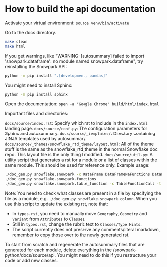 # How to build the api documentation

Activate your virtual environment: `source venv/bin/activate`

Go to the docs directory.

```bash
make clean
make html
```

If you get warnings, like "WARNING: [autosummary] failed to import 'snowpark.dataframe': no module named snowpark.dataframe", try reinstalling the Snowpark API:

```bash
python -m pip install ".[development, pandas]"
```

You might need to install Sphinx:

```bash
python -m pip install sphinx
```

Open the documentation: `open -a "Google Chrome" build/html/index.html`

Important files and directories:

`docs/source/index.rst`: Specify which rst to include in the `index.html` landing page.
`docs/source/conf.py`: The configuration parameters for Sphinx and autosummary.
`docs/source/_templates/`: Directory containing JINJA templates used by autosummary.
`docs/source/_themes/snowflake_rtd_theme/layout.html`: All of the theme stuff is the same as the snowflake_rtd_theme in the normal Snowflake doc repo. This layout file is the only thing I modified.
`docs/source/util.py`: A utility script that generates a rst for a module or a list of classes within the same module. This should be used for reference only.
Example usage:

```bash
./doc_gen.py snowflake.snowpark -c DataFrame DataFrameNaFunctions DataFrameStatFunctions
./doc_gen.py snowflake.snowpark.functions
./doc_gen.py snowflake.snowpark.table_function -c TableFunctionCall -t "Table Function" -f "table_function.rst"
```

Note: You need to check what classes are present in a file by specifying the file as a module, e.g. `./doc_gen.py snowflake.snowpark.column`.
When you use this script to update the existing rst, note that:

- In `types.rst`, you need to manually move `Geography`, `Geometry` and `Variant` from `Attributes` to `Classes`.
- Still in `types.rst`, change the rubric text to `Classes/Type Hints`.
- The script currently does not preserve any comments/literal markdown, remember to copy those over to the newly generated rst.

To start from scratch and regenerate the autosummary files that are generated for each module, delete everything in the <root>/snowpark-python/docs/source/api.
You might need to do this if you restructure your code or add new classes.
